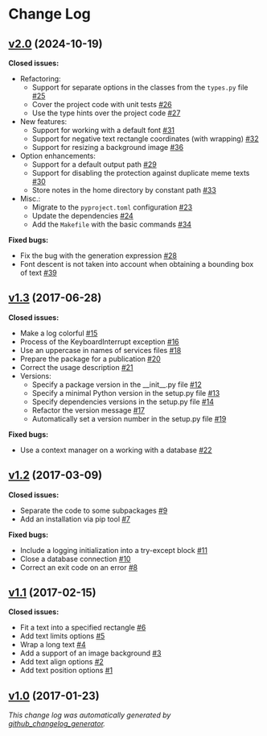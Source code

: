 # Change Log

## [v2.0](https://github.com/thewizardplusplus/white-generator/tree/v2.0) (2024-10-19)

**Closed issues:**

- Refactoring:
  - Support for separate options in the classes from the `types.py` file [\#25](https://github.com/thewizardplusplus/white-generator/issues/25)
  - Cover the project code with unit tests [\#26](https://github.com/thewizardplusplus/white-generator/issues/26)
  - Use the type hints over the project code [\#27](https://github.com/thewizardplusplus/white-generator/issues/27)
- New features:
  - Support for working with a default font [\#31](https://github.com/thewizardplusplus/white-generator/issues/31)
  - Support for negative text rectangle coordinates \(with wrapping\) [\#32](https://github.com/thewizardplusplus/white-generator/issues/32)
  - Support for resizing a background image [\#36](https://github.com/thewizardplusplus/white-generator/issues/36)
- Option enhancements:
  - Support for a default output path [\#29](https://github.com/thewizardplusplus/white-generator/issues/29)
  - Support for disabling the protection against duplicate meme texts [\#30](https://github.com/thewizardplusplus/white-generator/issues/30)
  - Store notes in the home directory by constant path [\#33](https://github.com/thewizardplusplus/white-generator/issues/33)
- Misc.:
  - Migrate to the `pyproject.toml` configuration [\#23](https://github.com/thewizardplusplus/white-generator/issues/23)
  - Update the dependencies [\#24](https://github.com/thewizardplusplus/white-generator/issues/24)
  - Add the `Makefile` with the basic commands [\#34](https://github.com/thewizardplusplus/white-generator/issues/34)

**Fixed bugs:**

- Fix the bug with the generation expression [\#28](https://github.com/thewizardplusplus/white-generator/issues/28)
- Font descent is not taken into account when obtaining a bounding box of text [\#39](https://github.com/thewizardplusplus/white-generator/issues/39)

## [v1.3](https://github.com/thewizardplusplus/white-generator/tree/v1.3) (2017-06-28)

**Closed issues:**

- Make a log colorful [\#15](https://github.com/thewizardplusplus/white-generator/issues/15)
- Process of the KeyboardInterrupt exception [\#16](https://github.com/thewizardplusplus/white-generator/issues/16)
- Use an uppercase in names of services files [\#18](https://github.com/thewizardplusplus/white-generator/issues/18)
- Prepare the package for a publication [\#20](https://github.com/thewizardplusplus/white-generator/issues/20)
- Correct the usage description [\#21](https://github.com/thewizardplusplus/white-generator/issues/21)
- Versions:
  - Specify a package version in the \_\_init\_\_.py file [\#12](https://github.com/thewizardplusplus/white-generator/issues/12)
  - Specify a minimal Python version in the setup.py file [\#13](https://github.com/thewizardplusplus/white-generator/issues/13)
  - Specify dependencies versions in the setup.py file [\#14](https://github.com/thewizardplusplus/white-generator/issues/14)
  - Refactor the version message [\#17](https://github.com/thewizardplusplus/white-generator/issues/17)
  - Automatically set a version number in the setup.py file [\#19](https://github.com/thewizardplusplus/white-generator/issues/19)

**Fixed bugs:**

- Use a context manager on a working with a database [\#22](https://github.com/thewizardplusplus/white-generator/issues/22)

## [v1.2](https://github.com/thewizardplusplus/white-generator/tree/v1.2) (2017-03-09)

**Closed issues:**

- Separate the code to some subpackages [\#9](https://github.com/thewizardplusplus/white-generator/issues/9)
- Add an installation via pip tool [\#7](https://github.com/thewizardplusplus/white-generator/issues/7)

**Fixed bugs:**

- Include a logging initialization into a try-except block [\#11](https://github.com/thewizardplusplus/white-generator/issues/11)
- Close a database connection [\#10](https://github.com/thewizardplusplus/white-generator/issues/10)
- Correct an exit code on an error [\#8](https://github.com/thewizardplusplus/white-generator/issues/8)

## [v1.1](https://github.com/thewizardplusplus/white-generator/tree/v1.1) (2017-02-15)

**Closed issues:**

- Fit a text into a specified rectangle [\#6](https://github.com/thewizardplusplus/white-generator/issues/6)
- Add text limits options [\#5](https://github.com/thewizardplusplus/white-generator/issues/5)
- Wrap a long text [\#4](https://github.com/thewizardplusplus/white-generator/issues/4)
- Add a support of an image background [\#3](https://github.com/thewizardplusplus/white-generator/issues/3)
- Add text align options [\#2](https://github.com/thewizardplusplus/white-generator/issues/2)
- Add text position options [\#1](https://github.com/thewizardplusplus/white-generator/issues/1)

## [v1.0](https://github.com/thewizardplusplus/white-generator/tree/v1.0) (2017-01-23)

_This change log was automatically generated by [github_changelog_generator](https://github.com/github-changelog-generator/github-changelog-generator)._
